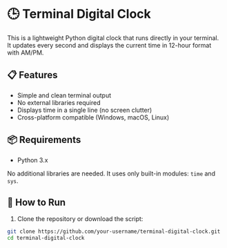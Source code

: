 # 🕒 Terminal Digital Clock

This is a lightweight Python digital clock that runs directly in your terminal.  
It updates every second and displays the current time in 12-hour format with AM/PM.

## 📋 Features

- Simple and clean terminal output
- No external libraries required
- Displays time in a single line (no screen clutter)
- Cross-platform compatible (Windows, macOS, Linux)

## 📦 Requirements

- Python 3.x

No additional libraries are needed. It uses only built-in modules: `time` and `sys`.

## 🚀 How to Run

1. Clone the repository or download the script:

```bash
git clone https://github.com/your-username/terminal-digital-clock.git
cd terminal-digital-clock
